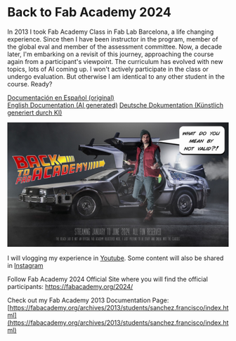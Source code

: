 # Back to Fab Academy 2024

In 2013 I took Fab Academy Class in Fab Lab Barcelona, a life changing experience. Since then I have been instructor in the program, member of the global eval and member of the assessment committee. Now, a decade later, I'm embarking on a revisit of this journey, approaching the course again from a participant's viewpoint. The curriculum has evolved with new topics, lots of AI coming up. I won't actively participate in the class or undergo evaluation. But otherwise I am identical to any other student in the course. Ready? 

[Documentación en Español (original)](documentation/index-es.md)  
[English Documentation (AI generated)](documentation/index-en.md)
[Deutsche Dokumentation (Künstlich generiert durch KI)](documentation/index-de.md)

![](documentation/img/backtofab.jpeg)

I will vlogging my experience in [Youtube](https://www.youtube.com/playlist?list=PLKDpiLmgp6Evt30dhHgRlcB80OhMfcs2W). Some content will also be shared in [Instagram](https://www.instagram.com/thebeachlab) 

Follow Fab Academy 2024 Official Site where you will find the official participants:
https://fabacademy.org/2024/

Check out my Fab Academy 2013 Documentation Page:
[https://fabacademy.org/archives/2013/students/sanchez.francisco/index.html](https://fabacademy.org/archives/2013/students/sanchez.francisco/index.html)
